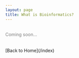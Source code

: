 ```yaml
---
layout: page
title: What is Bioinformatics?
---
```


<br>
<span style="color: grey">Coming soon...</span>
<br>
<br>
<br>
[Back to Home](/index)
